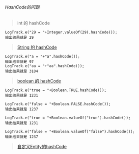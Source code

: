 ###### HashCode的问题

> int 的 hashCode

```
LogTrack.e("29 = "+Integer.valueOf(29).hashCode());
输出结果就是 29
```

> [String 的 hashCode](String_HashCode.md)
```
LogTrack.e("a = "+"a".hashCode());
输出结果就是 97
LogTrack.e("aa = "+"aa".hashCode());
输出结果就是 3104
```

> [boolean 的 hashCode](Boolean_HashCode.md)
```
LogTrack.e("true = "+Boolean.TRUE.hashCode());
输出结果就是 1231

LogTrack.e("false = "+Boolean.FALSE.hashCode());
输出结果就是 1237

LogTrack.e("true = "+Boolean.valueOf("true").hashCode());
输出结果就是 1231

LogTrack.e("false = "+Boolean.valueOf("false").hashCode());
输出结果就是 1237
```

> [自定义Entity的hashCode](Entity_hashCode.md)
